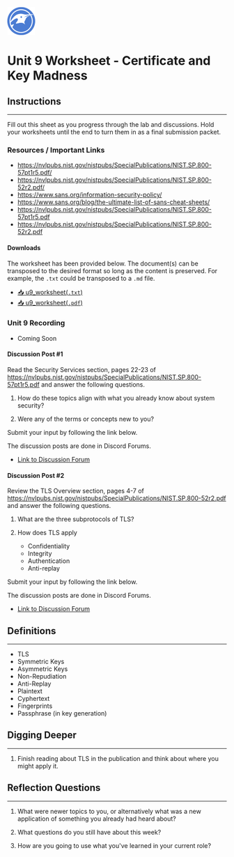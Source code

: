 <div class="flex-container">
        <img src="https://github.com/ProfessionalLinuxUsersGroup/img/blob/main/Assets/Logos/ProLUG_Round_Transparent_LOGO.png?raw=true" width="64" height="64"></img>
    <p>
        <h1>Unit 9 Worksheet - Certificate and Key Madness</h1>
    </p>
</div>

## Instructions

---

Fill out this sheet as you progress through the lab and discussions. Hold your worksheets until
the end to turn them in as a final submission packet.

### Resources / Important Links

- <https://nvlpubs.nist.gov/nistpubs/SpecialPublications/NIST.SP.800-57pt1r5.pdf/>
- <https://nvlpubs.nist.gov/nistpubs/SpecialPublications/NIST.SP.800-52r2.pdf/>
- <https://www.sans.org/information-security-policy/>
- <https://www.sans.org/blog/the-ultimate-list-of-sans-cheat-sheets/>
- <https://nvlpubs.nist.gov/nistpubs/SpecialPublications/NIST.SP.800-57pt1r5.pdf>
- <https://nvlpubs.nist.gov/nistpubs/SpecialPublications/NIST.SP.800-52r2.pdf>


#### Downloads

The worksheet has been provided below. The document(s) can be transposed to
the desired format so long as the content is preserved. For example, the `.txt`
could be transposed to a `.md` file.

- <a href="./assets/downloads/u9/u9_worksheet.txt" target="_blank" download>📥 u9_worksheet(`.txt`)</a>
- <a href="./assets/downloads/u9/u9_worksheet.pdf" target="_blank" download>📥 u9_worksheet(`.pdf`)</a>

### Unit 9 Recording

- Coming Soon

#### Discussion Post #1

Read the Security Services section, pages 22-23 of
https://nvlpubs.nist.gov/nistpubs/SpecialPublications/NIST.SP.800-57pt1r5.pdf and
answer the following questions.

1. How do these topics align with what you already know about system security?

2. Were any of the terms or concepts new to you?

<div class="warning">

Submit your input by following the link below.

The discussion posts are done in Discord Forums.

</div>

- [Link to Discussion Forum](https://discord.com/channels/611027490848374811/1377483939706310736)

#### Discussion Post #2

Review the TLS Overview section, pages 4-7 of https://nvlpubs.nist.gov/nistpubs/SpecialPublications/NIST.SP.800-52r2.pdf and answer the following questions.

1. What are the three subprotocols of TLS?

2. How does TLS apply

    - Confidentiality
    - Integrity
    - Authentication
    - Anti-replay

<div class="warning">

Submit your input by following the link below.

The discussion posts are done in Discord Forums.

</div>

- [Link to Discussion Forum](https://discord.com/channels/611027490848374811/1377484046757662801)

## Definitions

---

- TLS
- Symmetric Keys
- Asymmetric Keys
- Non-Repudiation
- Anti-Replay
- Plaintext
- Cyphertext
- Fingerprints
- Passphrase (in key generation)

## Digging Deeper

---

1. Finish reading about TLS in the publication and think about where you might apply it.

## Reflection Questions

---

1. What were newer topics to you, or alternatively what was a new application of
something you already had heard about?

2. What questions do you still have about this week?

3. How are you going to use what you've learned in your current role?
